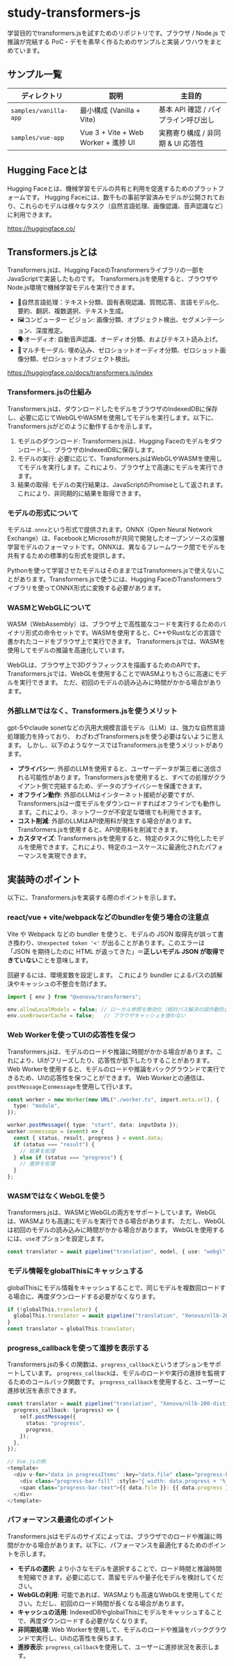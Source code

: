 # study-transformers-js

学習目的でtransformers.jsを試すためのリポジトリです。ブラウザ / Node.js で推論が完結する PoC・デモを素早く作るためのサンプルと実装ノウハウをまとめています。

## サンプル一覧

| ディレクトリ | 説明 | 主目的 |
|--------------|------|--------|
| `samples/vanilla-app` | 最小構成 (Vanilla + Vite) | 基本 API 確認 / パイプライン呼び出し |
| `samples/vue-app` | Vue 3 + Vite + Web Worker + 進捗 UI | 実務寄り構成 / 非同期 & UI 応答性 |

## Hugging Faceとは

Hugging Faceとは、機械学習モデルの共有と利用を促進するためのプラットフォームです。
Hugging Faceには、数千もの事前学習済みモデルが公開されており、これらのモデルは様々なタスク（自然言語処理、画像認識、音声認識など）に利用できます。

<https://huggingface.co/>

## Transformers.jsとは

Transformers.jsは、Hugging FaceのTransformersライブラリの一部をJavaScriptで実装したものです。
Transformers.jsを使用すると、ブラウザやNode.js環境で機械学習モデルを実行できます。

- 📝自然言語処理：テキスト分類、固有表現認識、質問応答、言語モデル化、要約、翻訳、複数選択、テキスト生成。
- 🖼️コンピューター ビジョン: 画像分類、オブジェクト検出、セグメンテーション、深度推定。
- 🗣️オーディオ: 自動音声認識、オーディオ分類、およびテキスト読み上げ。
- 🐙マルチモーダル: 埋め込み、ゼロショットオーディオ分類、ゼロショット画像分類、ゼロショットオブジェクト検出。

<https://huggingface.co/docs/transformers.js/index>

### Transformers.jsの仕組み

Transformers.jsは、ダウンロードしたモデルをブラウザのIndexedDBに保存し、必要に応じてWebGLやWASMを使用してモデルを実行します。以下に、Transformers.jsがどのように動作するかを示します。

1. モデルのダウンロード: Transformers.jsは、Hugging Faceのモデルをダウンロードし、ブラウザのIndexedDBに保存します。
2. モデルの実行: 必要に応じて、Transformers.jsはWebGLやWASMを使用してモデルを実行します。これにより、ブラウザ上で高速にモデルを実行できます。
3. 結果の取得: モデルの実行結果は、JavaScriptのPromiseとして返されます。これにより、非同期的に結果を取得できます。

### モデルの形式について

モデルは`.onnx`という形式で提供されます。ONNX（Open Neural Network Exchange）は、FacebookとMicrosoftが共同で開発したオープンソースの深層学習モデルのフォーマットです。ONNXは、異なるフレームワーク間でモデルを共有するための標準的な形式を提供します。

Pythonを使って学習させたモデルはそのままではTransformers.jsで使えないことがあります。Transformers.jsで使うには、Hugging FaceのTransformersライブラリを使ってONNX形式に変換する必要があります。

### WASMとWebGLについて

WASM（WebAssembly）は、ブラウザ上で高性能なコードを実行するためのバイナリ形式の命令セットです。WASMを使用すると、C++やRustなどの言語で書かれたコードをブラウザ上で実行できます。
Transformers.jsでは、WASMを使用してモデルの推論を高速化しています。

WebGLは、ブラウザ上で3Dグラフィックスを描画するためのAPIです。
Transformers.jsでは、WebGLを使用することでWASMよりもさらに高速にモデルを実行できます。
ただ、初回のモデルの読み込みに時間がかかる場合があります。

### 外部LLMではなく、Transformers.jsを使うメリット

gpt-5やclaude sonetなどの汎用大規模言語モデル（LLM）は、強力な自然言語処理能力を持っており、
わざわざTransformers.jsを使う必要はないように思えます。
しかし、以下のようなケースではTransformers.jsを使うメリットがあります。

- **プライバシー**: 外部のLLMを使用すると、ユーザーデータが第三者に送信される可能性があります。Transformers.jsを使用すると、すべての処理がクライアント側で完結するため、データのプライバシーを保護できます。
- **オフライン動作**: 外部のLLMはインターネット接続が必要ですが、Transformers.jsは一度モデルをダウンロードすればオフラインでも動作します。これにより、ネットワークが不安定な環境でも利用できます。
- **コスト削減**: 外部のLLMはAPI使用料が発生する場合があります。Transformers.jsを使用すると、API使用料を削減できます。
- **カスタマイズ**: Transformers.jsを使用すると、特定のタスクに特化したモデルを使用できます。これにより、特定のユースケースに最適化されたパフォーマンスを実現できます。

## 実装時のポイント

以下に、Transformers.jsを実装する際のポイントを示します。

### react/vue + vite/webpackなどのbundlerを使う場合の注意点

Vite や Webpack などの bundler を使うと、モデルの JSON 取得先が誤って書き換わり、`Unexpected token '<'` が出ることがあります。このエラーは「JSON を期待したのに HTML が返ってきた」＝**正しいモデル JSON が取得できていない**ことを意味します。

回避するには、環境変数を設定します。
これにより bundler によるパスの誤解決やキャッシュの不整合を防げます。

```ts
import { env } from "@xenova/transformers";

env.allowLocalModels = false; // ローカル参照を無効化（相対パス解決の誤作動防止）
env.useBrowserCache = false;   // ブラウザキャッシュを使わない
```

### Web Workerを使ってUIの応答性を保つ

Transformers.jsは、モデルのロードや推論に時間がかかる場合があります。これにより、UIがフリーズしたり、応答性が低下したりすることがあります。
Web Workerを使用すると、モデルのロードや推論をバックグラウンドで実行できるため、UIの応答性を保つことができます。
Web Workerとの通信は、`postMessage`と`onmessage`を使用して行います。

```ts
const worker = new Worker(new URL("./worker.ts", import.meta.url), {
  type: "module",
});

worker.postMessage({ type: "start", data: inputData });
worker.onmessage = (event) => {
  const { status, result, progress } = event.data;
  if (status === "result") {
    // 結果を処理
  } else if (status === "progress") {
    // 進捗を処理
  }
};
```

### WASMではなくWebGLを使う

Transformers.jsは、WASMとWebGLの両方をサポートしています。WebGLは、WASMよりも高速にモデルを実行できる場合があります。
ただし、WebGLは初回のモデルの読み込みに時間がかかる場合があります。
WebGLを使用するには、`use`オプションを設定します。  

```ts
const translator = await pipeline("translation", model, { use: "webgl" });
```

### モデル情報をglobalThisにキャッシュする

globalThisにモデル情報をキャッシュすることで、同じモデルを複数回ロードする場合に、再度ダウンロードする必要がなくなります。

```ts
if (!globalThis.translator) {
  globalThis.translator = await pipeline("translation", "Xenova/nllb-200-distilled-600M", { use: "webgl" });
}
const translator = globalThis.translator;
```

### progress_callbackを使って進捗を表示する

Transformers.jsの多くの関数は、`progress_callback`というオプションをサポートしています。
`progress_callback`は、モデルのロードや実行の進捗を監視するためのコールバック関数です。
`progress_callback`を使用すると、ユーザーに進捗状況を表示できます。

```ts
const translator = await pipeline("translation", "Xenova/nllb-200-distilled-600M", {
  progress_callback: (progress) => {
    self.postMessage({
      status: "progress",
      progress,
    });
  },
});

// Vue.jsの例
<template>
  <div v-for="data in progressItems" :key="data.file" class="progress-bar">
    <div class="progress-bar-fill" :style="{ width: data.progress + '%' }"></div>
    <span class="progress-bar-text">{{ data.file }}: {{ data.progress }}%</span>
  </div>
</template>
```

### パフォーマンス最適化のポイント

Transformers.jsはモデルのサイズによっては、ブラウザでのロードや推論に時間がかかる場合があります。以下に、パフォーマンスを最適化するためのポイントを示します。

- **モデルの選択**: より小さなモデルを選択することで、ロード時間と推論時間を短縮できます。必要に応じて、蒸留モデルや量子化モデルを検討してください。
- **WebGLの利用**: 可能であれば、WASMよりも高速なWebGLを使用してください。ただし、初回のロード時間が長くなる場合があります。
- **キャッシュの活用**: IndexedDBやglobalThisにモデルをキャッシュすることで、再度ダウンロードする必要がなくなります。
- **非同期処理**: Web Workerを使用して、モデルのロードや推論をバックグラウンドで実行し、UIの応答性を保ちます。
- **進捗表示**: `progress_callback`を使用して、ユーザーに進捗状況を表示します。
